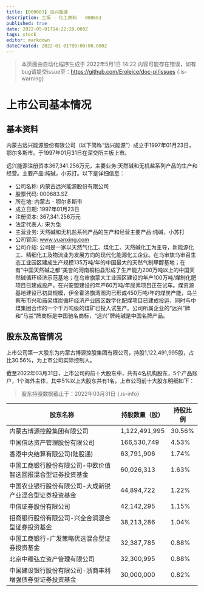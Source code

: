 ```yaml
---
title: [000683] 远兴能源
description: 主板 - 化工原料 - 000683
published: true
date: 2022-05-01T14:22:28.000Z
tags: stock
editor: markdown
dateCreated: 2022-01-01T00:00:00.000Z
---
```


> 本页面由自动化程序生成于 2022年5月1日 14:22
> 内容可能存在错误，如有bug请提交issue至：https://github.com/Eroleice/doc-pi/issues
{.is-warning}

# 上市公司基本情况

## 基本资料

内蒙古远兴能源股份有限公司（以下简称“远兴能源”）成立于1997年01月23日，鄂尔多斯市。于1997年01月31日在深交所主板上市。

远兴能源注册资本367,341.256万元，主要业务:天然碱和无机盐系列产品的生产和经营。主要产品:纯碱，小苏打。以下是详细信息：

- 公司名称: 内蒙古远兴能源股份有限公司
- 股票代码: 000683.SZ
- 所在地: 内蒙古 - 鄂尔多斯市
- 成立日期: 1997年01月23日
- 注册资本: 367,341.256万元
- 法定代表人: 宋为兔
- 主营业务: 天然碱和无机盐系列产品的生产和经营主要产品:纯碱，小苏打
- 公司官网: www.yuanxing.com
- 公司介绍: 公司是一家以天然气化工、煤化工、天然碱化工为主导，新能源化工、精细化工及物流业为发展方向的现代化能源化工企业。在乌审旗乌审召生态工业园区建成生产规模135万吨/年的中国最大的天然气制甲醇基地；在有“中国天然碱之都”美誉的河南桐柏县形成了生产能力200万吨以上的中国天然碱循环经济示范基地；在乌审旗蒙大工业园区建设的年产100万吨/煤制化肥项目已建成投产，在兴安盟建设的年产60万吨/年尿素项目正在试车。煤资源基地建设已初具规模，伊金霍洛旗湾图沟已形成450万吨/年的煤炭产能，乌兰察布市兴和庙梁煤炭循环经济产业园区数字化配煤项目已建成投运，同时与中煤集团合作的一个千万吨级的煤矿已投入试生产。公司所属企业的“远兴”牌和“马兰”牌商标是中国驰名商标，“远兴”牌纯碱是中国名牌产品。


## 股东及高管情况

上市公司第一大股东为内蒙古博源控股集团有限公司，持股1,122,491,995股，占比30.56%，为上市公司实际控制人。

截至2022年03月31日，上市公司的前十大股东中，共有4名机构股东，5个产品账户，1个海外主体，其中5%以上大股东共有1名。上市公司前十大股东明细如下：

> 股东持股数据截止于：2022年03月31日
{.is-info}

| 股东名称 | 持股数量（股） | 持股比例 |
| --- | --- | --- |
| 内蒙古博源控股集团有限公司 | 1,122,491,995 | 30.56% |
| 中国信达资产管理股份有限公司 | 166,530,749 | 4.53% |
| 香港中央结算有限公司(陆股通) | 63,791,906 | 1.74% |
| 中国工商银行股份有限公司-中欧价值智选回报混合型证券投资基金 | 60,026,313 | 1.63% |
| 中国农业银行股份有限公司-大成新锐产业混合型证券投资基金 | 44,894,722 | 1.22% |
| 中信证券股份有限公司 | 42,142,295 | 1.15% |
| 招商银行股份有限公司-兴全合润混合型证券投资基金 | 38,213,286 | 1.04% |
| 中国工商银行-广发策略优选混合型证券投资基金 | 32,387,785 | 0.88% |
| 北京中稷弘立资产管理有限公司 | 32,300,995 | 0.88% |
| 中国建设银行股份有限公司-浙商丰利增强债券型证券投资基金 | 30,000,000 | 0.82% |





